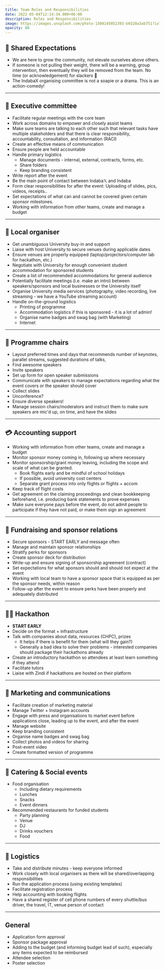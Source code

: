 ```yaml
---
title: Team Roles and Responsibilities
date: 2022-05-04T12:14:34.000+06:00
description: Roles and Responsibilities
image: https://images.unsplash.com/photo-1508145052393-b0328a3ab751?ixlib=rb-1.2.1&ixid=MnwxMjA3fDB8MHxwaG90by1wYWdlfHx8fGVufDB8fHx8&auto=format&fit=crop&w=1470&q=95
opacity: 80
---
```



## 🤝 Shared Expectations
* We are here to grow the community, not elevate ourselves above others. 
* If someone is not pulling their weight, there will be a warning, group intervention, then eventually they will be removed from the team. No time (or acknowledgement) for slackers 🙅
* The IndabaX organising committee is not a soapie or a drama. This is an action-comedy!

---
## 💼 Executive committee
- Facilitate regular meetings with the core team
- Work across domains to empower and closely assist teams
- Make sure teams are talking to each other such that relevant tasks have multiple stakeholders and that there is clear responsibility, accountability, consultation, and information (RACI)
- Create an effective means of communication
- Ensure people are held accountable
- Handle primary logistics
  - Manage documents - internal, external, contracts, forms, etc.
  - Share folders
  - Keep branding consistent
- Write report after the event
- Be the main point of contact between Indaba𝕏 and Indaba
- Form clear responsibilities for after the event: Uploading of slides, pics, videos, receipts..
- Set expectations of what can and cannot be covered given certain sponsor milestones.
- Working with information from other teams, create and manage a budget

---
## 📌 Local organiser
- Get unambiguous University buy-in and support
- Liaise with host University to secure venues during applicable dates 
- Ensure venues are properly equipped (laptop/projectors/computer lab for hackathon, etc.)
- Negotiate with University for enough convenient student accommodation for sponsored students
- Create a list of recommended accommodations for general audience
- Potentially facilitate meetings (i.e. make an intro) between speakers/sponsors and local businesses or the University itself
- Organise University media services (photography, video recording, live streaming - we have a YouTube streaming account)
- Handle on-the-ground logistics
    - Printing of programme
    - Accommodation logistics if this is sponsored - it is a lot of admin!
    - Organise name badges and swag bag (with Marketing)
    - Internet

---
## 📝 Programme chairs
- Layout preferred times and days that recommends number of keynotes, parallel streams, suggested durations of talks, 
- Find awesome speakers
- Invite speakers
- Set up form for open speaker submissions
- Communicate with speakers to manage expectations regarding what the event covers or the speaker should cover
- Collect slides
- Unconference?
- Ensure diverse speakers!
- Manage session chairs/moderators and instruct them to make sure speakers are mic'd up, on time, and have the slides

---
## 💳 Accounting support
- Working with information from other teams, create and manage a budget
- Monitor sponsor money coming in, following up where necessary
- Monitor sponsorship/grant money leaving, including the scope and scale of what can be granted. 
  - Book flights early and be mindful of school holidays
  - If possible, avoid university cost centers
  - Separate grant process into only flights or flights + accom 
- Keep track of flight costs 
- Get agreement on the claiming proceedings and clean bookkeeping beforehand, i.e. producing bank statements to prove expenses
- Make sure everyone pays before the event, do not admit people to participate if they have not paid, or make them sign an agreement


---
## 💸 Fundraising and sponsor relations
- Secure sponsors - START EARLY and message often
- Manage and maintain sponsor relationships
- Stratify perks for sponsors
- Create sponsor deck for distribution
- Write-up and ensure signing of sponsorship agreement (contract)
- Set expectations for what sponsors should and should not expect at the event
- Working with local team to have a sponsor space that is equipped as per the sponsor needs, within reason
- Follow-up after the event to ensure perks have been properly and adequately distributed


---
## 👩‍💻 Hackathon
- **START EARLY**
- Decide on the format + infrastructure
- Talk with companies about data, resources (CHPC), prizes
  - It helps if there is benefit for them (what will they gain?)
  - Generally a bad idea to solve their problems - interested companies should package their hackathons already
- Create an introductory hackathon so attendees at least learn something if they attend
- Facilitate tutors
- Liaise with Zindi if hackathons are hosted on their platform
---
## 📧 Marketing and communications
- Facilitate creation of marketing material
- Manage Twitter + Instagram accounts
- Engage with press and organisations to market event before applications close, leading up to the event, and after the event
- Manage website
- Keep branding consistent
- Organise name badges and swag bag
- Collect photos and videos for sharing
- Post-event video
- Create formatted version of programme

---
## 🍩 Catering & Social events
- Food organisation
  - Including dietary requirements
  - Lunches
  - Snacks
  - Event dinners
- Recommended restaurants for funded students
  - Party planning
  - Venue
  - DJ
  - Drinks vouchers
  - Food


---
## 🎫 Logistics
- Take and distribute minutes - keep everyone informed
- Work closely with local organisers as there will be shared/overlapping responsibilities
- Run the application process (using existing templates)
- Facilitate registration process
- Help accounting with booking flights
- Have a shared register of cell phone numbers of every shuttle/bus driver, the travel, IT, venue person of contact


---

## General
- Application form approval
- Sponsor package approval
- Adding to the budget (and informing budget lead of such), especially any items expected to be reimbursed
- Attendee selection
- Poster selection
